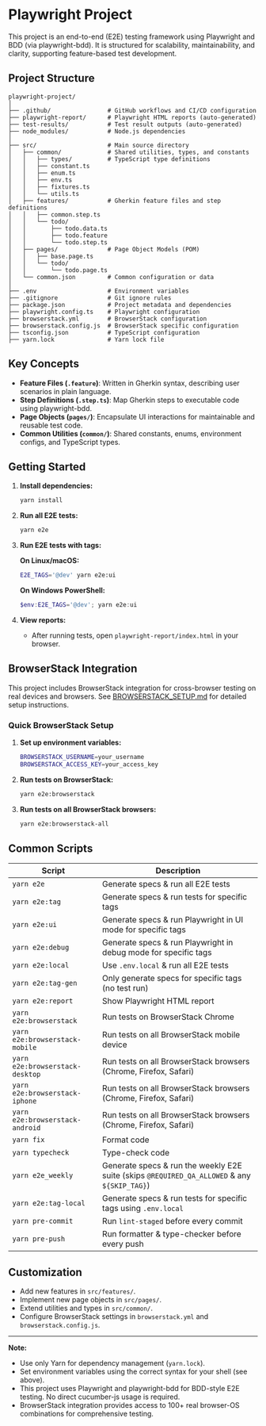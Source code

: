 # Playwright Project

This project is an end-to-end (E2E) testing framework using Playwright and BDD (via playwright-bdd). It is structured for scalability, maintainability, and clarity, supporting feature-based test development.

## Project Structure

```text
playwright-project/
│
├── .github/                # GitHub workflows and CI/CD configuration
├── playwright-report/      # Playwright HTML reports (auto-generated)
├── test-results/           # Test result outputs (auto-generated)
├── node_modules/           # Node.js dependencies
│
├── src/                    # Main source directory
│   ├── common/             # Shared utilities, types, and constants
│   │   ├── types/          # TypeScript type definitions
│   │   ├── constant.ts
│   │   ├── enum.ts
│   │   ├── env.ts
│   │   ├── fixtures.ts
│   │   └── utils.ts
│   ├── features/           # Gherkin feature files and step definitions
│   │   ├── common.step.ts
│   │   └── todo/
│   │       ├── todo.data.ts
│   │       ├── todo.feature
│   │       └── todo.step.ts
│   ├── pages/              # Page Object Models (POM)
│   │   ├── base.page.ts
│   │   └── todo/
│   │       └── todo.page.ts
│   └── common.json         # Common configuration or data
│
├── .env                    # Environment variables
├── .gitignore              # Git ignore rules
├── package.json            # Project metadata and dependencies
├── playwright.config.ts    # Playwright configuration
├── browserstack.yml        # BrowserStack configuration
├── browserstack.config.js  # BrowserStack specific configuration
├── tsconfig.json           # TypeScript configuration
├── yarn.lock               # Yarn lock file
```

## Key Concepts

- **Feature Files (`.feature`)**: Written in Gherkin syntax, describing user scenarios in plain language.
- **Step Definitions (`.step.ts`)**: Map Gherkin steps to executable code using playwright-bdd.
- **Page Objects (`pages/`)**: Encapsulate UI interactions for maintainable and reusable test code.
- **Common Utilities (`common/`)**: Shared constants, enums, environment configs, and TypeScript types.

## Getting Started

1. **Install dependencies:**

   ```bash
   yarn install
   ```

2. **Run all E2E tests:**

   ```bash
   yarn e2e
   ```

3. **Run E2E tests with tags:**

   **On Linux/macOS:**

   ```bash
   E2E_TAGS='@dev' yarn e2e:ui
   ```

   **On Windows PowerShell:**

   ```powershell
   $env:E2E_TAGS='@dev'; yarn e2e:ui
   ```

4. **View reports:**
   - After running tests, open `playwright-report/index.html` in your browser.

## BrowserStack Integration

This project includes BrowserStack integration for cross-browser testing on real devices and browsers. See [BROWSERSTACK_SETUP.md](./BROWSERSTACK_SETUP.md) for detailed setup instructions.

### Quick BrowserStack Setup

1. **Set up environment variables:**

   ```bash
   BROWSERSTACK_USERNAME=your_username
   BROWSERSTACK_ACCESS_KEY=your_access_key
   ```

2. **Run tests on BrowserStack:**

   ```bash
   yarn e2e:browserstack
   ```

3. **Run tests on all BrowserStack browsers:**

   ```bash
   yarn e2e:browserstack-all
   ```

## Common Scripts

| Script                          | Description                                                                                  |
| ------------------------------- | -------------------------------------------------------------------------------------------- |
| `yarn e2e`                      | Generate specs & run all E2E tests                                                           |
| `yarn e2e:tag`                  | Generate specs & run tests for specific tags                                                 |
| `yarn e2e:ui`                   | Generate specs & run Playwright in UI mode for specific tags                                 |
| `yarn e2e:debug`                | Generate specs & run Playwright in debug mode for specific tags                              |
| `yarn e2e:local`                | Use `.env.local` & run all E2E tests                                                         |
| `yarn e2e:tag-gen`              | Only generate specs for specific tags (no test run)                                          |
| `yarn e2e:report`               | Show Playwright HTML report                                                                  |
| `yarn e2e:browserstack`         | Run tests on BrowserStack Chrome                                                             |
| `yarn e2e:browserstack-mobile`  | Run tests on all BrowserStack mobile device                                                  |
| `yarn e2e:browserstack-desktop` | Run tests on all BrowserStack browsers (Chrome, Firefox, Safari)                             |
| `yarn e2e:browserstack-iphone`  | Run tests on all BrowserStack browsers (Chrome, Firefox, Safari)                             |
| `yarn e2e:browserstack-android` | Run tests on all BrowserStack browsers (Chrome, Firefox, Safari)                             |
| `yarn fix`                      | Format code                                                                                  |
| `yarn typecheck`                | Type-check code                                                                              |
| `yarn e2e_weekly`               | Generate specs & run the weekly E2E suite (skips `@REQUIRED_QA_ALLOWED` & any `${SKIP_TAG}`) |
| `yarn e2e:tag-local`            | Generate specs & run tests for specific tags using `.env.local`                              |
| `yarn pre-commit`               | Run `lint-staged` before every commit                                                        |
| `yarn pre-push`                 | Run formatter & type-checker before every push                                               |

## Customization

- Add new features in `src/features/`.
- Implement new page objects in `src/pages/`.
- Extend utilities and types in `src/common/`.
- Configure BrowserStack settings in `browserstack.yml` and `browserstack.config.js`.

---

**Note:**

- Use only Yarn for dependency management (`yarn.lock`).
- Set environment variables using the correct syntax for your shell (see above).
- This project uses Playwright and playwright-bdd for BDD-style E2E testing. No direct cucumber-js usage is required.
- BrowserStack integration provides access to 100+ real browser-OS combinations for comprehensive testing.
